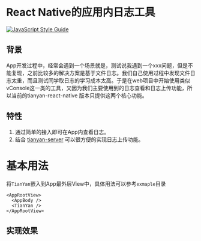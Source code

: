 # React Native的应用内日志工具
[![JavaScript Style Guide](https://cdn.rawgit.com/feross/standard/master/badge.svg)](https://github.com/feross/standard)
## 背景
App开发过程中，经常会遇到一个场景就是，测试说我遇到一个xxx问题，但是不能复现，之前比较多的解决方案是基于文件日志。我们自己使用过程中发现文件日志太重，而且测试同学取日志的学习成本太高。于是在web项目中开始使用类似vConsole这一类的工具，又因为我们主要使用到的日志查看和日志上传功能，所以当前的tianyan-react-native 版本只提供这两个核心功能。 

## 特性
1. 通过简单的接入即可在App内查看日志。
2. 结合 [tianyan-server](https://github.com/UnPourTous/tianyan-server) 可以很方便的实现日志上传功能。

# 基本用法
将`TianYan`嵌入到App最外层View中，具体用法可以参考`exmaple`目录
```
<AppRootView>
  <AppBody />
  <TianYan />
</AppRootView>
```

## 实现效果

